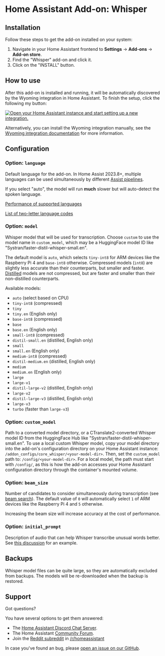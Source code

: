 # Home Assistant Add-on: Whisper

## Installation

Follow these steps to get the add-on installed on your system:

1. Navigate in your Home Assistant frontend to **Settings** -> **Add-ons** -> **Add-on store**.
2. Find the "Whisper" add-on and click it.
3. Click on the "INSTALL" button.

## How to use

After this add-on is installed and running, it will be automatically discovered
by the Wyoming integration in Home Assistant. To finish the setup,
click the following my button:

[![Open your Home Assistant instance and start setting up a new integration.](https://my.home-assistant.io/badges/config_flow_start.svg)](https://my.home-assistant.io/redirect/config_flow_start/?domain=wyoming)

Alternatively, you can install the Wyoming integration manually, see the
[Wyoming integration documentation](https://www.home-assistant.io/integrations/wyoming/)
for more information.

## Configuration

### Option: `language`

Default language for the add-on. In Home Assist 2023.8+, multiple languages can be used simultaneously by different [Assist pipelines](https://www.home-assistant.io/voice_control/voice_remote_local_assistant/).

If you select "auto", the model will run **much** slower but will auto-detect the spoken language.

[Performance of supported languages](https://github.com/openai/whisper#available-models-and-languages)

[List of two-letter language codes](https://en.wikipedia.org/wiki/List_of_ISO_639-1_codes)

### Option: `model`

Whisper model that will be used for transcription. Choose `custom` to use the model name in `custom_model`, which may be a HuggingFace model ID like "Systran/faster-distil-whisper-small.en".

The default model is `auto`, which selects `tiny-int8` for ARM devices like the Raspberry Pi 4 and `base-int8` otherwise.
Compressed models (`int8`) are slightly less accurate than their counterparts, but smaller and faster. [Distilled](https://github.com/huggingface/distil-whisper) models are not compressed, but are faster and smaller than their non-distilled counterparts.

Available models:

- `auto` (select based on CPU)
- `tiny-int8` (compressed)
- `tiny`
- `tiny.en` (English only)
- `base-int8` (compressed)
- `base`
- `base.en` (English only)
- `small-int8` (compressed)
- `distil-small.en` (distilled, English only)
- `small`
- `small.en` (English only)
- `medium-int8` (compressed)
- `distil-medium.en` (distilled, English only)
- `medium`
- `medium.en` (English only)
- `large`
- `large-v1`
- `distil-large-v2` (distilled, English only)
- `large-v2`
- `distil-large-v3` (distilled, English only)
- `large-v3`
- `turbo` (faster than `large-v3`)

### Option: `custom_model`

Path to a converted model directory, or a CTranslate2-converted Whisper model ID from the HuggingFace Hub like "Systran/faster-distil-whisper-small.en". 
To use a local custom Whisper model, copy your model directory into the add-on's configuration directory on your Home Assistant instance:
`/addon_configs/core_whisper/<your-model-dir>`.
Then, set the `custom_model` path to:
`/config/<your-model-dir>`. For a local model, the path must start with `/config/`, as this is how the add-on accesses your Home Assistant configuration directory through the container's mounted volume.

### Option: `beam_size`

Number of candidates to consider simultaneously during transcription (see [beam search](https://en.wikipedia.org/wiki/Beam_search)).
The default value of `0` will automatically select `1` of ARM devices like the Raspberry Pi 4 and `5` otherwise.

Increasing the beam size will increase accuracy at the cost of performance.

### Option: `initial_prompt`

Description of audio that can help Whisper transcribe unusual words better.
See [this discussion](https://github.com/openai/whisper/discussions/963) for an example.

## Backups

Whisper model files can be quite large, so they are automatically excluded from backups. The models will be re-downloaded when the backup is restored.

## Support

Got questions?

You have several options to get them answered:

- The [Home Assistant Discord Chat Server][discord].
- The Home Assistant [Community Forum][forum].
- Join the [Reddit subreddit][reddit] in [/r/homeassistant][reddit]

In case you've found an bug, please [open an issue on our GitHub][issue].

[discord]: https://discord.gg/c5DvZ4e
[forum]: https://community.home-assistant.io
[issue]: https://github.com/home-assistant/addons/issues
[reddit]: https://reddit.com/r/homeassistant
[repository]: https://github.com/hassio-addons/repository
